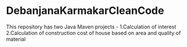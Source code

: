 # DebanjanaKarmakarCleanCode

This repository has two Java Maven projects -
1.Calculation of interest
2.Calculation of construction cost of house based on area and quality of material
